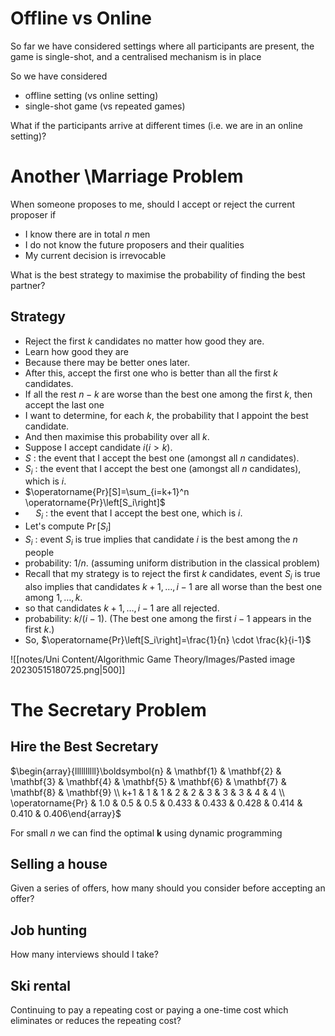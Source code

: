 # Offline vs Online

So far we have considered settings where all participants are present, the game is single-shot, and a centralised mechanism is in place

So we have considered
- offline setting (vs online setting)
- single-shot game (vs repeated games)

What if the participants arrive at different times (i.e. we are in an online setting)?

# Another \Marriage Problem

When someone proposes to me, should I accept or reject the current proposer if
- I know there are in total $n$ men
- I do not know the future proposers and their qualities
- My current decision is irrevocable

What is the best strategy to maximise the probability of finding the best partner?

## Strategy

- Reject the first $k$ candidates no matter how good they are.
- Learn how good they are
- Because there may be better ones later.
- After this, accept the first one who is better than all the first $k$ candidates.
- If all the rest $n-k$ are worse than the best one among the first $k$, then accept the last one
- I want to determine, for each $k$, the probability that I appoint the best candidate.
- And then maximise this probability over all $k$.
- Suppose I accept candidate $i(i>k)$.
- $S$ : the event that I accept the best one (amongst all $n$ candidates).
- $S_i$ : the event that I accept the best one (amongst all $n$ candidates), which is $i$.
- $\operatorname{Pr}[S]=\sum_{i=k+1}^n \operatorname{Pr}\left[S_i\right]$
- $\quad S_i$ : the event that I accept the best one, which is $i$.
- Let's compute $\operatorname{Pr}\left[S_i\right]$
- $S_i$ : event $S_i$ is true implies that candidate $i$ is the best among the $n$ people
- probability: $1 / n$. (assuming uniform distribution in the classical problem)
- Recall that my strategy is to reject the first $k$ candidates, event $S_i$ is true also implies that candidates $k+1, \ldots, i-1$ are all worse than the best one among $1, \ldots, k$.
- so that candidates $k+1, \ldots, i-1$ are all rejected.
- probability: $k /(i-1)$. (The best one among the first $i-1$ appears in the first $k$.)
- So, $\operatorname{Pr}\left[S_i\right]=\frac{1}{n} \cdot \frac{k}{i-1}$

![[notes/Uni Content/Algorithmic Game Theory/Images/Pasted image 20230515180725.png|500]]

# The Secretary Problem

## Hire the Best Secretary

$\begin{array}{llllllllll}\boldsymbol{n} & \mathbf{1} & \mathbf{2} & \mathbf{3} & \mathbf{4} & \mathbf{5} & \mathbf{6} & \mathbf{7} & \mathbf{8} & \mathbf{9} \\ k+1 & 1 & 1 & 2 & 2 & 3 & 3 & 3 & 4 & 4 \\ \operatorname{Pr} & 1.0 & 0.5 & 0.5 & 0.433 & 0.433 & 0.428 & 0.414 & 0.410 & 0.406\end{array}$

For small $n$ we can find the optimal $\boldsymbol{k}$ using dynamic programming

## Selling a house

Given a series of offers, how many should you consider before accepting an offer?

## Job hunting

How many interviews should I take?

## Ski rental

Continuing to pay a repeating cost or paying a one-time cost which eliminates or reduces the repeating cost?